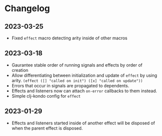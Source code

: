 # Changelog

## 2023-03-25

* Fixed `effect` macro detecting arity inside of other macros

## 2023-03-18

* Gaurantee stable order of running signals and effects by order of creation
* Allow differentiating between initialization and update of `effect` by using
  arity. `(effect ([] "called on init") ([x] "called on update"))`
* Errors that occur in signals are propagated to dependents.
* Effects and listeners now can attach `on-error` callbacks to them instead.
* Simple clj-kondo config for `effect`

## 2023-01-29

* Effects and listeners started inside of another effect will be disposed of
  when the parent effect is disposed.
